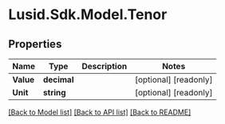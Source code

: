 # Lusid.Sdk.Model.Tenor
## Properties

Name | Type | Description | Notes
------------ | ------------- | ------------- | -------------
**Value** | **decimal** |  | [optional] [readonly] 
**Unit** | **string** |  | [optional] [readonly] 

[[Back to Model list]](../README.md#documentation-for-models) [[Back to API list]](../README.md#documentation-for-api-endpoints) [[Back to README]](../README.md)

